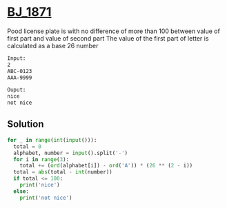 # [BJ_1871](https://acmicpc.net/problem/1871)

Pood license plate is with no difference of more than 100 between value of first part and value of second part
The value of the first part of letter is calculated as a base 26 number

```txt
Input:
2
ABC-0123
AAA-9999

Ouput:
nice
not nice
```

## Solution

```py
for _ in range(int(input())):
  total = 0
  alphabet, number = input().split('-')
  for i in range(3):
    total += (ord(alphabet[i]) - ord('A')) * (26 ** (2 - i))
  total = abs(total - int(number))
  if total <= 100:
    print('nice')
  else:
    print('not nice')
```
